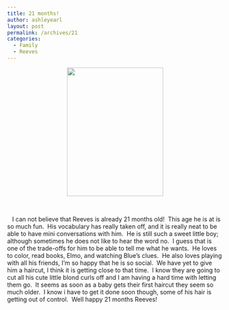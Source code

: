 ```yaml
---
title: 21 months!
author: ashleyearl
layout: post
permalink: /archives/21
categories:
  - Family
  - Reeves
---
```

<p style="text-align: center;">
  <a href="http://bobbyearl.com/ashley/wp-content/uploads/2010/11/IMG_02211.jpg"><img class="alignnone size-medium wp-image-22" title="IMG_0221[1]" src="http://bobbyearl.com/ashley/wp-content/uploads/2010/11/IMG_02211-e1289407895925-225x300.jpg" alt="" width="225" height="300" /></a>
</p>

 

   I can not believe that Reeves is already 21 months old!  This age he is at is so much fun.  His vocabulary has really taken off, and it is really neat to be able to have mini conversations with him.  He is still such a sweet little boy;  although sometimes he does not like to hear the word no.  I guess that is one of the trade-offs for him to be able to tell me what he wants.  He loves to color, read books, Elmo, and watching Blue&#8217;s clues.  He also loves playing with all his friends, I&#8217;m so happy that he is so social.  We have yet to give him a haircut, I think it is getting close to that time.  I know they are going to cut all his cute little blond curls off and I am having a hard time with letting them go.  It seems as soon as a baby gets their first haircut they seem so much older.  I know i have to get it done soon though, some of his hair is getting out of control.  Well happy 21 months Reeves!